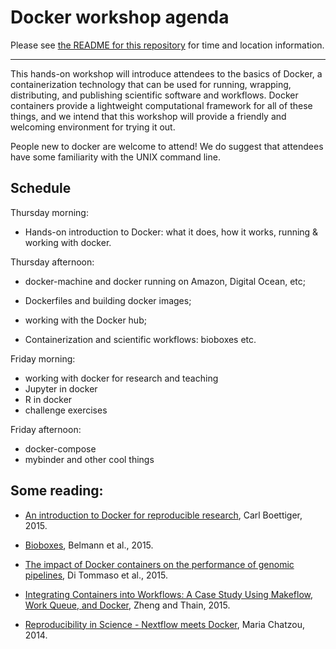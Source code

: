 # Docker workshop agenda

Please see [the README for this repository](README.md) for time and location
information.

-----

This hands-on workshop will introduce attendees to the basics of
Docker, a containerization technology that can be used for running,
wrapping, distributing, and publishing scientific software and
workflows.  Docker containers provide a lightweight computational
framework for all of these things, and we intend that this workshop
will provide a friendly and welcoming environment for trying it out.

People new to docker are welcome to attend! We do suggest that
attendees have some familiarity with the UNIX command line.

## Schedule

Thursday morning:

* Hands-on introduction to Docker: what it does, how it works, running & working with docker.

Thursday afternoon:

* docker-machine and docker running on Amazon, Digital Ocean, etc;
* Dockerfiles and building docker images;
* working with the Docker hub;

* Containerization and scientific workflows: bioboxes etc.

Friday morning:

* working with docker for research and teaching
* Jupyter in docker
* R in docker
* challenge exercises

Friday afternoon:

* docker-compose
* mybinder and other cool things

## Some reading:

* [An introduction to Docker for reproducible research](http://dl.acm.org/citation.cfm?doid=2723872.2723882), Carl Boettiger, 2015.

* [Bioboxes](http://www.gigasciencejournal.com/content/4/1/47>), Belmann et al., 2015.

* [The impact of Docker containers on the performance of genomic pipelines](https://peerj.com/preprints/1171/), Di Tommaso et al., 2015.

* [Integrating Containers into Workflows: A Case Study Using Makeflow, Work Queue, and Docker](http://ccl.cse.nd.edu/research/papers/wq-docker-vtdc15.pdf), Zheng and Thain, 2015.

* [Reproducibility in Science - Nextflow meets Docker](http://www.nextflow.io/blog/2014/nextflow-meets-docker.html), Maria Chatzou, 2014.
